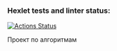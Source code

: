 ### Hexlet tests and linter status:
[![Actions Status](https://github.com/Malcom1986/algorithms-project-69/workflows/hexlet-check/badge.svg)](https://github.com/Malcom1986/algorithms-project-69/actions)

Проект  по  алгоритмам
